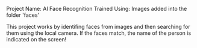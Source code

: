 Project Name: AI Face Recognition
Trained Using: Images added into the folder 'faces'

This project works by identifing faces from images and then searching for them using the local camera. 
If the faces match, the name of the person is indicated on the screen!
